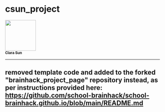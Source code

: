 # csun_project
<a href="https://github.com/sunclara">
   <img src="https://avatars.githubusercontent.com/u/132281878?s=96&v=4" 
width="100px;" alt=""/>
   <br /><sub><b>Clara Sun</b></sub>
</a>


--------------------------------------------------------------------------------------------------------------------------------------------------------------------------------------------
## removed template code and added to the forked "brainhack_project_page" repository instead, as per instructions provided here: https://github.com/school-brainhack/school-brainhack.github.io/blob/main/README.md
